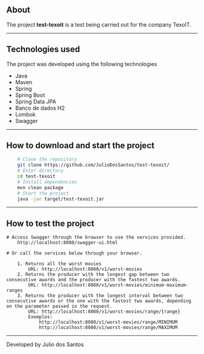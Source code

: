 ## About

The project **test-texoit** is a test being carried out for the company TexoIT.

---

## Technologies used

The project was developed using the following technologies

- Java
- Maven
- Spring
- Spring Boot
- Spring Data JPA
- Banco de dados H2
- Lombok
- Swagger

---

## How to download and start the project

```bash
    # Clone the repository
    git clone https://github.com/JulioDosSantos/test-texoit/
    # Enter directory
    cd test-texoit
    # Install dependencies
    mvn clean package
    # Start the project
    java -jar target/test-texoit.jar

```

---

## How to test the project

	# Access Swagger through the browser to use the services provided.
		http://localhost:8080/swagger-ui.html
	
	# Or call the services below through your browser.
	
		1. Returns all the worst movies
			URL: http://localhost:8080/v1/worst-movies
		2. Returns the producer with the longest gap between two consecutive awards and the producer with the fastest two awards.
			URL: http://localhost:8080/v1/worst-movies/minimum-maximum-ranges
		3. Returns the producer with the longest interval between two consecutive awards or the one with the fastest two awards, depending on the parameter passed in the request.
			URL: http://localhost:8080/v1/worst-movies/range/{range}
			Exemplos:
				http://localhost:8080/v1/worst-movies/range/MINIMUM
				http://localhost:8080/v1/worst-movies/range/MAXIMUM

---

Developed by Julio dos Santos
